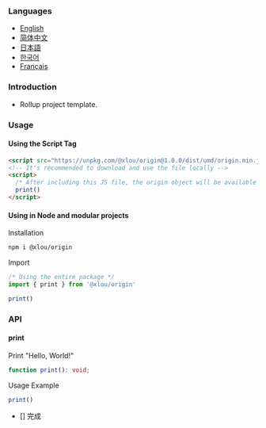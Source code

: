 ### Languages

* [English](https://github.com/omlou/origin#readme)
* [简体中文](https://github.com/omlou/origin/blob/master/docs/md/readme-zh.md)
* [日本語](https://github.com/omlou/origin/blob/master/docs/md/readme-ja.md)
* [한국어](https://github.com/omlou/origin/blob/master/docs/md/readme-ko.md)
* [Français](https://github.com/omlou/origin/blob/master/docs/md/readme-fr.md)

### Introduction

* Rollup project template.

### Usage

#### Using the Script Tag

```html
<script src="https://unpkg.com/@xlou/origin@1.0.0/dist/umd/origin.min.js"></script>
<!-- It's recommended to download and use the file locally -->
<script>
  /* After including this JS file, the origin object will be available on the window */
  print()
</script>
```

#### Using in Node and modular projects

Installation

``` bash
npm i @xlou/origin
```

Import

``` javascript
/* Using the entire package */
import { print } from '@xlou/origin'

print()
```

### API

#### print

Print "Hello, World!"

```typescript
function print(): void;
```

Usage Example

``` javascript
print()
```

- [] 完成
